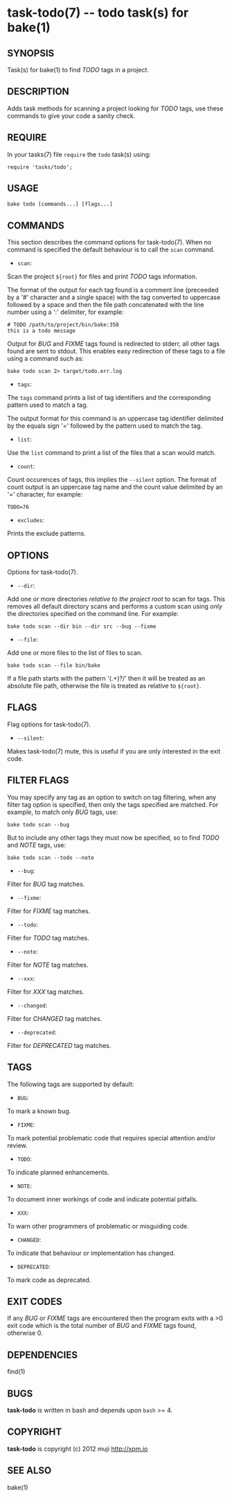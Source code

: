 task-todo(7) -- todo task(s) for bake(1)
=============================================

## SYNOPSIS

Task(s) for bake(1) to find *TODO* tags in a project.

## DESCRIPTION

Adds task methods for scanning a project looking for *TODO* tags, use these commands to give your code a sanity check.

## REQUIRE

In your tasks(7) file `require` the `todo` task(s) using:

	require 'tasks/todo';

## USAGE

	bake todo [commands...] [flags...]
	
## COMMANDS

This section describes the command options for task-todo(7). When no command is specified the default behaviour is to call the `scan` command.

* `scan`:

Scan the project `${root}` for files and print *TODO* tags information.
	
The format of the output for each tag found is a comment line (preceeded by a '#' character and a single space) with the tag converted to uppercase followed by a space and then the file path concatenated with the line number using a ':' delimiter, for example:

	# TODO /path/to/project/bin/bake:358
	this is a todo message
	
Output for *BUG* and *FIXME* tags found is redirected to stderr, all other tags found are sent to stdout. This enables easy redirection of these tags to a file using a command such as:

	bake todo scan 2> target/todo.err.log

* `tags`:

The `tags` command prints a list of tag identifiers and the corresponding pattern used to match a tag.
	
The output format for this command is an uppercase tag identifier delimited by the equals sign '=' followed by the pattern used to match the tag.

* `list`:

Use the `list` command to print a list of the files that a scan would match.

* `count`:

Count occurences of tags, this implies the `--silent` option. The format of count output is an uppercase tag name and the count value delimited by an '=' character, for example:

	TODO=76
	
* `excludes`:

Prints the exclude patterns.

## OPTIONS

Options for task-todo(7).

* `--dir`:

Add one or more directories *relative to the project root* to scan for tags. This removes all default directory scans and performs a custom scan using *only* the directories specified on the command line. For example:

	bake todo scan --dir bin --dir src --bug --fixme
	
* `--file`:

Add one or more files to the list of files to scan.

	bake todo scan --file bin/bake
	
If a file path starts with the pattern '(.+)?/' then it will be treated as an absolute file path, otherwise the file is treated as relative to `${root}`.

## FLAGS

Flag options for task-todo(7).

* `--silent`:

Makes task-todo(7) mute, this is useful if you are only interested in the exit code.

## FILTER FLAGS

You may specify any tag as an option to switch on tag filtering, when any filter tag option is specified, then only the tags specified are matched. For example, to match only *BUG* tags, use:

	bake todo scan --bug
	
But to include any other tags they must now be specified, so to find *TODO* and *NOTE* tags, use:

	bake todo scan --todo --note

* `--bug`:

Filter for *BUG* tag matches.

* `--fixme`:

Filter for *FIXME* tag matches.

* `--todo`:

Filter for *TODO* tag matches.

* `--note`:

Filter for *NOTE* tag matches.

* `--xxx`:

Filter for *XXX* tag matches.

* `--changed`:

Filter for *CHANGED* tag matches.

* `--deprecated`:

Filter for *DEPRECATED* tag matches.

## TAGS

The following tags are supported by default:

* `BUG`:
	
To mark a known bug.

* `FIXME`:
	
To mark potential problematic code that requires special attention and/or review.

* `TODO`:
	
To indicate planned enhancements.

* `NOTE`:

To document inner workings of code and indicate potential pitfalls.

* `XXX`:

To warn other programmers of problematic or misguiding code.

* `CHANGED`:

To indicate that behaviour or implementation has changed.

* `DEPRECATED`:

To mark code as deprecated.

## EXIT CODES

If any *BUG* or *FIXME* tags are encountered then the program exits with a >0 exit code which is the total number of *BUG* and *FIXME* tags found, otherwise 0.

## DEPENDENCIES

find(1)

## BUGS

**task-todo** is written in bash and depends upon `bash` >= 4.

## COPYRIGHT

**task-todo** is copyright (c) 2012 muji <http://xpm.io>

## SEE ALSO

bake(1)


[SYNOPSIS]: #SYNOPSIS "SYNOPSIS"
[DESCRIPTION]: #DESCRIPTION "DESCRIPTION"
[REQUIRE]: #REQUIRE "REQUIRE"
[USAGE]: #USAGE "USAGE"
[COMMANDS]: #COMMANDS "COMMANDS"
[OPTIONS]: #OPTIONS "OPTIONS"
[FLAGS]: #FLAGS "FLAGS"
[FILTER FLAGS]: #FILTER-FLAGS "FILTER FLAGS"
[TAGS]: #TAGS "TAGS"
[EXIT CODES]: #EXIT-CODES "EXIT CODES"
[DEPENDENCIES]: #DEPENDENCIES "DEPENDENCIES"
[BUGS]: #BUGS "BUGS"
[COPYRIGHT]: #COPYRIGHT "COPYRIGHT"
[SEE ALSO]: #SEE-ALSO "SEE ALSO"


[strike(1)]: strike.1.html
[boilerplate(3)]: boilerplate.3.html
[require(3)]: require.3.html
[method(3)]: method.3.html
[http(3)]: http.3.html
[bake(1)]: bake.1.html
[rest(1)]: rest.1.html
[git(1)]: http://git-scm.com/
[bash(1)]: http://man.cx/bash(1)
[curl(1)]: http://man.cx/curl(1)
[echo(1)]: http://man.cx/echo(1)
[find(1)]: http://man.cx/find(1)
[tee(1)]: http://man.cx/tee(1)
[ronn(1)]: https://github.com/rtomayko/ronn
[github(7)]: http://github.com/
[json-sh(1)]: https://github.com/dominictarr/JSON.sh
[npm(1)]: http://npmjs.org
[ruby(3)]: http://www.ruby-lang.org/
[rake(1)]: http://rake.rubyforge.org/
[semver(7)]: http://semver.org/
[sed(1)]: http://man.cx/sed(1)
[ant(1)]: http://ant.apache.org/
[printf(1)]: http://man.cx/printf(1)
[source(1)]: http://man.cx/source(1)
[array(3)]: array.3.html
[console(3)]: console.3.html
[delegate(3)]: delegate.3.html
[executable(3)]: executable.3.html
[git(3)]: git.3.html
[globals-api(3)]: globals-api.3.html
[help(7)]: help.7.html
[json(3)]: json.3.html
[semver(3)]: semver.3.html
[strike-credits(7)]: strike-credits.7.html
[strike-tree(7)]: strike-tree.7.html
[strike(7)]: strike.7.html
[task-ant(7)]: task-ant.7.html
[task-clean(7)]: task-clean.7.html
[task-doc(7)]: task-doc.7.html
[task-list(7)]: task-list.7.html
[task-rake(7)]: task-rake.7.html
[task-semver(7)]: task-semver.7.html
[task-test(7)]: task-test.7.html
[task-todo(7)]: task-todo.7.html
